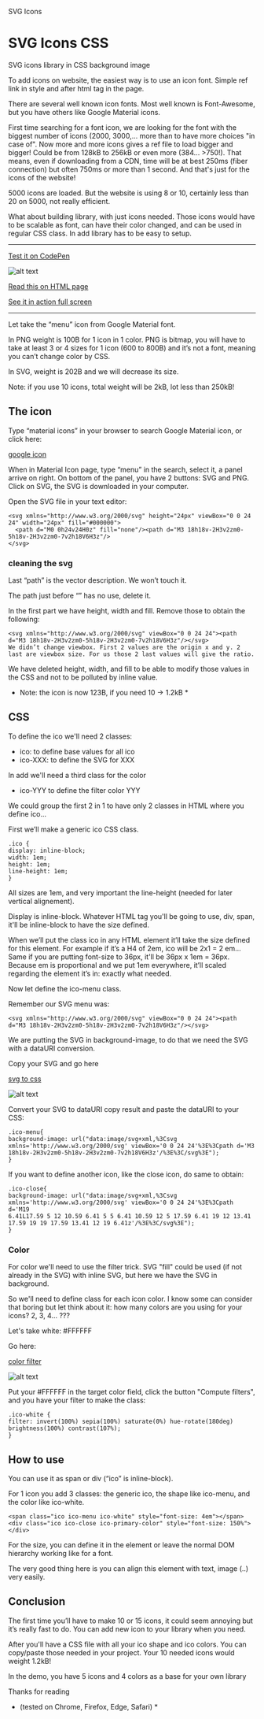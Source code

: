 SVG Icons

# SVG Icons CSS #
SVG icons library in CSS background image

To add icons on website, the easiest way is to use an icon font. Simple ref link in style and after html tag in the page.

There are several well known icon fonts. Most well known is Font-Awesome, but you have others like Google Material icons.

First time searching for a font icon, we are looking for the font with the biggest number of icons (2000, 3000,... more than to have more choices "in case of". Now more and more icons gives a ref file to load bigger and bigger! Could be from 128kB to 256kB or even more (384... >750!). That means, even if downloading from a CDN, time will be at best 250ms (fiber connection) but often 750ms or more than 1 second. And that's just for the icons of the website!

5000 icons are loaded. But the website is using 8 or 10, certainly less than 20 on 5000, not really efficient.

What about building library, with just icons needed. Those icons would have to be scalable as font, can have their color changed, and can be used in regular CSS class. In add library has to be easy to setup.

---

<a href="https://codepen.io/pierfarrugia/pen/eYrENzZ" target="_blank">Test it on CodePen</a>

![alt text](https://github.com/pierfarrugia/svgiconsCSS/blob/main/svg_icons.webp)

<a href="https://aonecommunication.ch/dev/creativeprog/blog.html#svgIconsCSS" target="_blank">Read this on HTML page</a>

<a href="https://aonecommunication.ch/dev/creativeprog/content/svg_icons_CSS.html" target="_blank">See it in action full screen</a>


---

Let take the “menu” icon from Google Material font.

In PNG weight is 100B for 1 icon in 1 color. PNG is bitmap, you will have to take at least 3 or 4 sizes for 1 icon (600 to 800B) and it’s not a font, meaning you can’t change color by CSS.

In SVG, weight is 202B and we will decrease its size.

Note: if you use 10 icons, total weight will be 2kB, lot less than 250kB!

## The icon
Type “material icons” in your browser to search Google Material icon, or click here:

<a href="https://fonts.google.com/icons?selected=Material+Icons" target="_blank">google icon</a>

When in Material Icon page, type “menu” in the search, select it, a panel arrive on right. On bottom of the panel, you have 2 buttons: SVG and PNG. Click on SVG, the SVG is downloaded in your computer.

Open the SVG file in your text editor:

```
<svg xmlns="http://www.w3.org/2000/svg" height="24px" viewBox="0 0 24 24" width="24px" fill="#000000">
  <path d="M0 0h24v24H0z" fill="none"/><path d="M3 18h18v-2H3v2zm0-5h18v-2H3v2zm0-7v2h18V6H3z"/>
</svg> 
```

### cleaning the svg

Last “path” is the vector description. We won’t touch it.

The path just before “” has no use, delete it.

In the first part we have height, width and fill. Remove those to obtain the following:

```
<svg xmlns="http://www.w3.org/2000/svg" viewBox="0 0 24 24"><path d="M3 18h18v-2H3v2zm0-5h18v-2H3v2zm0-7v2h18V6H3z"/></svg> 
We didn’t change viewbox. First 2 values are the origin x and y. 2 last are viewbox size. For us those 2 last values will give the ratio.
```

We have deleted height, width, and fill to be able to modify those values in the CSS and not to be polluted by inline value.

* Note: the icon is now 123B, if you need 10 -> 1.2kB *

## CSS

To define the ico we'll need 2 classes:

- ico: to define base values for all ico
- ico-XXX: to define the SVG for XXX

In add we'll need a third class for the color

- ico-YYY to define the filter color YYY

We could group the first 2 in 1 to have only 2 classes in HTML where you define ico...

First we’ll make a generic ico CSS class.

```
.ico {
display: inline-block;
width: 1em;
height: 1em;
line-height: 1em;
}
```

All sizes are 1em, and very important the line-height (needed for later vertical alignement).

Display is inline-block. Whatever HTML tag you'll be going to use, div, span, it'll be inline-block to have the size defined.

When we’ll put the class ico in any HTML element it’ll take the size defined for this element. For example if it’s a H4 of 2em, ico will be 2x1 = 2 em… Same if you are putting font-size to 36px, it'll be 36px x 1em = 36px. Because em is proportional and we put 1em everywhere, it’ll scaled regarding the element it’s in: exactly what needed.

Now let define the ico-menu class.

Remember our SVG menu was:

```
<svg xmlns="http://www.w3.org/2000/svg" viewBox="0 0 24 24"><path d="M3 18h18v-2H3v2zm0-5h18v-2H3v2zm0-7v2h18V6H3z"/></svg>
```

We are putting the SVG in background-image, to do that we need the SVG with a dataURI conversion.

Copy your SVG and go here

<a href="https://www.svgbackgrounds.com/tools/svg-to-css/" target="_blank">svg to css</a>

![alt text](https://github.com/pierfarrugia/svgiconsCSS/blob/main/data_uri.webp)


Convert your SVG to dataURI copy result and paste the dataURI to your CSS:

```
.ico-menu{
background-image: url("data:image/svg+xml,%3Csvg xmlns='http://www.w3.org/2000/svg' viewBox='0 0 24 24'%3E%3Cpath d='M3
18h18v-2H3v2zm0-5h18v-2H3v2zm0-7v2h18V6H3z'/%3E%3C/svg%3E");
}
```
If you want to define another icon, like the close icon, do same to obtain:
```
.ico-close{
background-image: url("data:image/svg+xml,%3Csvg xmlns='http://www.w3.org/2000/svg' viewBox='0 0 24 24'%3E%3Cpath d='M19
6.41L17.59 5 12 10.59 6.41 5 5 6.41 10.59 12 5 17.59 6.41 19 12 13.41 17.59 19 19 17.59 13.41 12 19 6.41z'/%3E%3C/svg%3E");
}
```

### Color

For color we'll need to use the filter trick. SVG "fill" could be used (if not already in the SVG) with inline SVG, but here we have the SVG in background.

So we'll need to define class for each icon color. I know some can consider that boring but let think about it: how many colors are you using for your icons? 2, 3, 4... ???

Let's take white: #FFFFFF

Go here:

<a href="https://codepen.io/sosuke/pen/Pjoqqp" target="_blank">color filter</a>

![alt text](https://github.com/pierfarrugia/svgiconsCSS/blob/main/filter_color.webp)

Put your #FFFFFF in the target color field, click the button "Compute filters", and you have your filter to make the class:
```
.ico-white {
filter: invert(100%) sepia(100%) saturate(0%) hue-rotate(180deg) brightness(100%) contrast(107%);
}
```

## How to use

You can use it as span or div (“ico” is inline-block).

For 1 icon you add 3 classes: the generic ico, the shape like ico-menu, and the color like ico-white.
```
<span class="ico ico-menu ico-white" style="font-size: 4em"></span>
<div class="ico ico-close ico-primary-color" style="font-size: 150%"></div>
```

For the size, you can define it in the element or leave the normal DOM hierarchy working like for a font.

The very good thing here is you can align this element with text, image (..) very easily.

## Conclusion

The first time you’ll have to make 10 or 15 icons, it could seem annoying but it’s really fast to do. You can add new icon to your library when you need.

After you'll have a CSS file with all your ico shape and ico colors. You can copy/paste those needed in your project. Your 10 needed icons would weight 1.2kB!

In the demo, you have 5 icons and 4 colors as a base for your own library

Thanks for reading

* (tested on Chrome, Firefox, Edge, Safari) *
